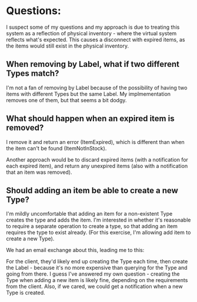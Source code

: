 Questions:
===

I suspect some of my questions and my approach is due to treating this system as a reflection
of physical inventory - where the virtual system reflects what's expected. This causes a 
disconnect with expired items, as the items would still exist in the physical inventory.


When removing by Label, what if two different Types match?
---
I'm not a fan of removing by Label because of the possibility of having two items with
different Types but the same Label. My implmementation removes one of them, but that
seems a bit dodgy.


What should happen when an expired item is removed?
---
I remove it and return an error (ItemExpired), which is different than when the item can't
be found (ItemNotInStock). 

Another approach would be to discard expired items (with a notification for each expired item), 
and return any unexpired items (also with a notification that an item was removed).



Should adding an item be able to create a new Type?
---
I'm mildly uncomfortable that adding an item for a non-existent Type creates the 
type and adds the item. I'm interested in whether it's reasonable to require a separate
operation to create a type, so that adding an item requires the type to exist already.
(For this exercise, I'm allowing add item to create a new Type).

We had an email exchange about this, leading me to this:

For the client, they'd likely end up creating the Type each time, then create the
Label - because it's no more expensive than querying for the Type and going from there.
I guess I've answered my own question - creating the Type when adding a new item is
likely fine, depending on the requirements from the client. Also, if we cared,
we could get a notification when a new Type is created.

